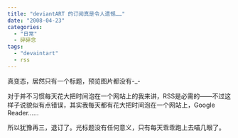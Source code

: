 ```yaml
---
title: "deviantART 的订阅真是令人遗憾……"
date: "2008-04-23"
categories: 
  - "日常"
  - 碎碎念
tags: 
  - "devaintart"
  - rss
---
```


真变态，居然只有一个标题，预览图片都没有-\_-

对于并不习惯每天花大把时间泡在一个网站上的我来讲，RSS是必需的——不过这样子说貌似有点错误，其实我每天都有花大把时间泡在一个网站上，Google Reader……

所以犹豫再三，退订了。光标题没有任何意义，只有每天乖乖跑上去喵几眼了。
